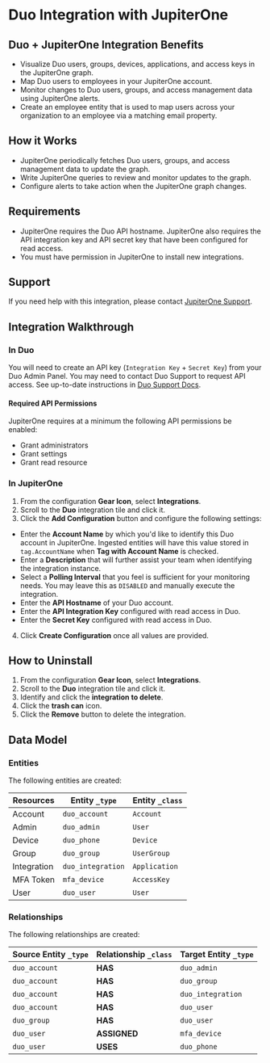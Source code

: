# Duo Integration with JupiterOne

## Duo + JupiterOne Integration Benefits

*   Visualize Duo users, groups, devices, applications, and access keys in the
    JupiterOne graph.
*   Map Duo users to employees in your JupiterOne account.
*   Monitor changes to Duo users, groups, and access management data using
    JupiterOne alerts.
*   Create an employee entity that is used to map users across your organization
    to an employee via a matching email property.

## How it Works

*   JupiterOne periodically fetches Duo users, groups, and access management data
    to update the graph.
*   Write JupiterOne queries to review and monitor updates to the graph.
*   Configure alerts to take action when the JupiterOne graph changes.

## Requirements

*   JupiterOne requires the Duo API hostname. JupiterOne also requires the API
    integration key and API secret key that have been configured for read access.
*   You must have permission in JupiterOne to install new integrations.

## Support

If you need help with this integration, please contact
[JupiterOne Support](https://support.jupiterone.io).

## Integration Walkthrough

### In Duo

You will need to create an API key (`Integration Key` + `Secret Key`) from your
Duo Admin Panel. You may need to contact Duo Support to request API access. See
up-to-date instructions in [Duo Support Docs][1].

#### Required API Permissions

JupiterOne requires at a minimum the following API permissions be enabled:

*   Grant administrators
*   Grant settings
*   Grant read resource

### In JupiterOne

1.  From the configuration **Gear Icon**, select **Integrations**.
2.  Scroll to the **Duo** integration tile and click it.
3.  Click the **Add Configuration** button and configure the following settings:

*   Enter the **Account Name** by which you'd like to identify this Duo account in
    JupiterOne. Ingested entities will have this value stored in `tag.AccountName`
    when **Tag with Account Name** is checked.
*   Enter a **Description** that will further assist your team when identifying
    the integration instance.
*   Select a **Polling Interval** that you feel is sufficient for your monitoring
    needs. You may leave this as `DISABLED` and manually execute the integration.
*   Enter the **API Hostname** of your Duo account.
*   Enter the **API Integration Key** configured with read access in Duo.
*   Enter the **Secret Key** configured with read access in Duo.

4.  Click **Create Configuration** once all values are provided.

## How to Uninstall

1.  From the configuration **Gear Icon**, select **Integrations**.
2.  Scroll to the **Duo** integration tile and click it.
3.  Identify and click the **integration to delete**.
4.  Click the **trash can** icon.
5.  Click the **Remove** button to delete the integration.

[1]: https://duo.com/docs/adminapi

<!-- {J1_DOCUMENTATION_MARKER_START} -->

<!--
********************************************************************************
NOTE: ALL OF THE FOLLOWING DOCUMENTATION IS GENERATED USING THE
"j1-integration document" COMMAND. DO NOT EDIT BY HAND! PLEASE SEE THE DEVELOPER
DOCUMENTATION FOR USAGE INFORMATION:

https://github.com/JupiterOne/sdk/blob/main/docs/integrations/development.md
********************************************************************************
-->

## Data Model

### Entities

The following entities are created:

| Resources   | Entity `_type`    | Entity `_class` |
| ----------- | ----------------- | --------------- |
| Account     | `duo_account`     | `Account`       |
| Admin       | `duo_admin`       | `User`          |
| Device      | `duo_phone`       | `Device`        |
| Group       | `duo_group`       | `UserGroup`     |
| Integration | `duo_integration` | `Application`   |
| MFA Token   | `mfa_device`      | `AccessKey`     |
| User        | `duo_user`        | `User`          |

### Relationships

The following relationships are created:

| Source Entity `_type` | Relationship `_class` | Target Entity `_type` |
| --------------------- | --------------------- | --------------------- |
| `duo_account`         | **HAS**               | `duo_admin`           |
| `duo_account`         | **HAS**               | `duo_group`           |
| `duo_account`         | **HAS**               | `duo_integration`     |
| `duo_account`         | **HAS**               | `duo_user`            |
| `duo_group`           | **HAS**               | `duo_user`            |
| `duo_user`            | **ASSIGNED**          | `mfa_device`          |
| `duo_user`            | **USES**              | `duo_phone`           |

<!--
********************************************************************************
END OF GENERATED DOCUMENTATION AFTER BELOW MARKER
********************************************************************************
-->

<!-- {J1_DOCUMENTATION_MARKER_END} -->
 
<!--  jupiterOneDocVersion=4-0-1 -->